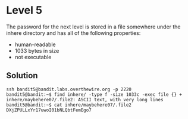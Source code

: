 # Level 5

The password for the next level is stored in a file somewhere under the inhere directory and has all of the following properties:

- human-readable
- 1033 bytes in size
- not executable

## Solution

```console
ssh bandit5@bandit.labs.overthewire.org -p 2220
bandit5@bandit:~$ find inhere/ -type f -size 1033c -exec file {} +
inhere/maybehere07/.file2: ASCII text, with very long lines
bandit5@bandit:~$ cat inhere/maybehere07/.file2
DXjZPULLxYr17uwoI01bNLQbtFemEgo7
```

